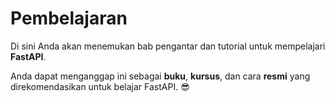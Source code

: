 # Pembelajaran

Di sini Anda akan menemukan bab pengantar dan tutorial untuk mempelajari **FastAPI**.

Anda dapat menganggap ini sebagai **buku**, **kursus**, dan cara **resmi** yang direkomendasikan untuk belajar FastAPI. 😎
